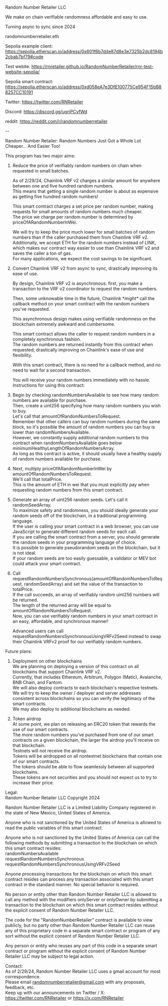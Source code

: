 
Random Number Retailer LLC

We make on chain verifiable randomness affordable and easy to use.

Turning async to sync since 2024

randomnumberretailer.eth

Sepolia example client: https://sepolia.etherscan.io/address/0x601f6b7dde87d8e3e7325b2dc8194b2cbab7bf79#code

Test webite: https://rnretailer.github.io/RandomNumberRetailer/rnr-test-website-sepolia/

Sepolia smart contract: https://sepolia.etherscan.io/address/0xd058eA7e3DfE100775Ce954F15bB88257CC10191

Twitter: https://twitter.com/RNRetailer

Discord: https://discord.gg/ugrjPCyfWd

reddit: https://reddit.com/r/randomnumberretailer

--

 Random Number Retailer: Random Numbers Just Got a Whole Lot Cheaper... And Easier Too!    

 
   This program has two major aims:                                                                                                                                                                                                                                                                                                                                                                                                                                                                                                                                                           
   1. Reduce the price of verifiably random numbers on chain when requested in small batches.                                                                                                                                                                                                           
                                                                                                                                                                                                                                                                                                        
      As of 2/29/24, Chainlink VRF v2 charges a similar amount for anywhere between one and five hundred random numbers.                                                                                                                                                                                
      This means that getting a single random number is about as expensive as getting five hundred random numbers!                                                                                                                                                                                      
                                                                                                                                                                                                                                                                                                                                                                                                                                                                 
      This smart contract charges a set price per random number, making requests for small amounts of random numbers much cheaper.                                                                                                                                                                      
      The price we charge per random number is determined by priceOfARandomNumberInWei.                                                                                                                                                                                                                 
                                                                                                                                                                                                                                                                                                        
      We will try to keep the price much lower for small batches of random numbers than if the caller purchased them from Chainlink VRF v2.                                                                                                                                                             
      Additionally, we accept ETH for the random numbers instead of LINK, which makes our contract way easier to use than Chainlink VRF v2 and saves the caller a ton of gas.                                                                                                                           
      For many applications, we expect the cost savings to be significant.                                                                                                                                                                                                                              
                                                                                                                                                                                                                                                                                                        
   2. Convert Chainlink VRF v2 from async to sync, drastically improving its ease of use.                                                                                                                                                                                                               
                                                                                                                                                                                                                                                                                                        
      By design, Chainlink VRF v2 is asynchronous: first, you make a transaction to the VRF v2 coordinator to request the random numbers.               
                                                                                                                                                      
      Then, some unknowable time in the future, Chainlink \**might\** call the callback method on your smart contract with the random numbers you've requested.              
                                                                                                                                   
      This asynchronous design makes using verifiable randomness on the blockchain extremely awkward and cumbersome.                                                                                                                                                                                    
                                                                                                                                                                                                                                                                                                        
      This smart contract allows the caller to request random numbers in a completely synchronous fashion.                                                                                                                                                                                              
      The random numbers are returned instantly from this contract when requested, drastically improving on Chainlink's ease of use and flexibility.                       
                                                                                                                                   
      With this smart contract, there is no need for a callback method, and no need to wait for a second transaction.                                                       
                                                                                                                                  
      You will receive your random numbers immediately with no hassle.                                                                                                                                                                                                                                                                                                                                                                                                                                                                                                                     
   Instructions for using this contract:                                                                                                                                                                                                                                                                
                                                                                                                                                                                                                                                                                                        
   1. Begin by checking randomNumbersAvailable to see how many random numbers are available for purchase.                                                                                                                                                                                               
      Then, create a uint256 specifying how many random numbers you wish to buy.                                                                                                                                                                                                                        
      Let's call that amountOfRandomNumbersToRequest.                                                                                                                                                                                                                                                   
      Remember that other callers can buy random numbers during the same block, so it's possible the amount of random numbers you can buy is lower than randomNumbersAvailable.                                                                                                                         
      However, we constantly supply additional random numbers to this contract when randomNumbersAvailable goes below minimumHealthyLengthOfRandomNumbersArray.                                                                                                                                         
      As long as this contract is active, it should usually have a healthy supply of random numbers available for purchase.                                                                                                                                                                             
                                                                                                                                                                                                                                                                                                        
   2. Next, multiply priceOfARandomNumberInWei by amountOfRandomNumbersToRequest.                                                                                                                                                                                                                       
      We'll call that totalPrice.                                                                                                                                                                                                                                                                       
      This is the amount of ETH in wei that you must explicitly pay when requesting random numbers from this smart contract.                                                                                                                                                                            
                                                                                                                                                                                                                                                                                                        
   3. Generate an array of uint256 random seeds. Let's call it randomSeedArray.                                                                                                                                                                                                                         
      To maximize safety and randomness, you should ideally generate your random seeds off of the blockchain, in a traditional programming language.                                                                                                                                                    
      If the user is calling your smart contract in a web browser, you can use JavaScript to generate different random seeds for each call.                                                                                                                                                             
      If you are calling the smart contract from a server, you should generate the random seeds in your programming language of choice.                                                                                                                                                                 
      It is possible to generate pseudorandom seeds on the blockchain, but it is not ideal.                                                                                                                                                                                                             
      If your random seeds are too easily guessable, a validator or MEV bot could attack your smart contract.                                                                                                                                                                                           
                                                                                                                                                                                                                                                                                                        
   4. Call requestRandomNumbersSynchronous(amountOfRandomNumbersToRequest, randomSeedArray) and set the value of the transaction to totalPrice.                                                                                                                                                         
      If the call succeeds, an array of verifiably random uint256 numbers will be returned.                                                                                                                                                                                                             
      The length of the returned array will be equal to amountOfRandomNumbersToRequest.                                                                                                                                                                                                                 
      Now, you can use verifiably random numbers in your smart contract in an easy, affordable, and synchronous manner!                                                                                                                                                                                                                                                                                                                                                                                                                                                                          
    
	   Advanced users can call requestRandomNumbersSynchronousUsingVRFv2Seed instead to swap their Chainlink VRFv2 proof for our verifiably random numbers.                                                                                                                                                
    
   Future plans:                                                                                                                                                                                                                                                                                                                                                                                                                                                                                                                                                           
1. Deployment on other blockchains                                                                                                                                                                                                                                                                                                                                                                                                                                                                                                                           
       We are planning on deploying a version of this contract on all blockchains that support Chainlink VRF v2.                                                                                                                                                                                        
       Currently, that includes Ethereum, Arbitrum, Polygon (Matic), Avalanche, BNB Chain, and Fantom.                                                                                                                                                                                                  
       We will also deploy contracts to each blockchain's respective testnets.                                                                                                                                                                                                                          
       We will try to keep the owner / deployer and server addresses consistent across blockchains so you can verify the legitimacy of the smart contracts.                                                                                                                                             
       We may also deploy to additional blockchains as needed.    
           
  2. Token airdrop                                                                                                                                                                                                                                                                                                                                                                                                                                                                                                                                                                                  
       At some point, we plan on releasing an ERC20 token that rewards the use of our smart contracts.                                                                                                                                                                                                  
       The more random numbers you've purchased from one of our smart contracts on a given blockchain, the larger the airdrop you'll receive on that blockchain.                                                                                                                                        
       Testnets will not receive the airdrop.                                                                                                                                                                                                                                                                                                                                                                                                                                                                                                                                                     
       Tokens will be airdropped on all nontestnet blockchains that contain one of our smart contracts.                                                                                                                                                                                                
       The tokens should be able to flow seamlessly between all supported blockchains.                                                                                                                                                                                                                                                                                                                                                                                                                                                                                  
       These tokens are not securities and you should not expect us to try to increase their price.                                                                                                                                                                           
                                                                                                                                                                                                                                                                                         
   Legal:         
                                                                                                                                                                                                                                                                                                           		        Random Number Retailer LLC 
                                                                                                                                                                                                                                                                                                           		        Copyright 2024     

   
   Random Number Retailer LLC is a Limited Liability Company registered in the state of New Mexico, United States of America.                              
                                                                                                                                                                                                                                                                                                                                                                                                                                      
   Anyone who is not sanctioned by the United States of America is allowed to read the public variables of this smart contract.                         
                                                                                                                                                                                                                                                                                                                                                                                                                                            
   Anyone who is not sanctioned by the United States of America can call the following methods by submitting a transaction to the blockchain on which this smart contract resides:                                                                                                                      
       randomNumbersAvailable                                                                                                                                                                                                                                                                           
       requestRandomNumbersSynchronous                                                                                                                                                                                                                                                                  
       requestRandomNumbersSynchronousUsingVRFv2Seed     

       
   Anyone processing transactions for the blockchain on which this smart contract resides can process any transaction associated with this smart contract in the standard manner. No special behavior is required.                                                                                      
                                                                                                                                                                                                                                                                             
   No person or entity other than Random Number Retailer LLC is allowed to call any method with the modifiers onlyServer or onlyOwner by submitting a transaction to the blockchain on which this smart contract resides without the explicit consent of Random Number Retailer LLC.                    
                                                                                                                                                                                                                                                                                                        
   The code for the "RandomNumberRetailer" contract is available to view publicly, but no party other than Random Number Retailer LLC can reuse any of this proprietary code in a separate smart contract or program of any sort without the explicit consent of Random Number Retailer LLC.            
                                                                                                                                                                                                                                                                                                        
   Any person or entity who reuses any part of this code in a separate smart contract or program without the explicit consent of Random Number Retailer LLC may be subject to legal action.       
                                                                                                                                                                                                                                                                                                                                                                                                     
   Contact:                                                                                                                                                                                                                                                                                                                                                                                                                                                                                                                                                                
   As of 2/29/24, Random Number Retailer LLC uses a gmail account for most correspondence.                                                                                                                                                                                                              
   Please email randomnumberretailer@gmail.com with any proposals, feedback, etc.                                                                                                                                                                                                                       
   Keep up with our announcements on Twitter / X: https://twitter.com/RNRetailer or https://x.com/RNRetailer                                                                                                                                                                      
